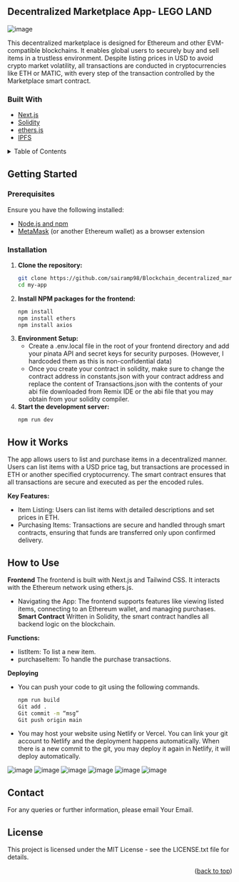 <div id="top"></div>

<!-- ABOUT THE PROJECT -->
## Decentralized Marketplace App- LEGO LAND

![image](https://github.com/sairamp98/Blockchain_decentralized_marketplace_sepoliaeth/assets/165452102/80713b88-f764-4d2b-a6f7-e64403f513a0)

This decentralized marketplace is designed for Ethereum and other EVM-compatible blockchains. It enables global users to securely buy and sell items in a trustless environment. Despite listing prices in USD to avoid crypto market volatility, all transactions are conducted in cryptocurrencies like ETH or MATIC, with every step of the transaction controlled by the Marketplace smart contract.

### Built With

* [Next.js](https://nextjs.org/)
* [Solidity](https://docs.soliditylang.org/)
* [ethers.js](https://docs.ethers.io/v5/)
* [IPFS](https://www.pinata.cloud/)

<details>
  <summary>Table of Contents</summary>
  <ol>
    <li>
      <a href="#getting-started">Getting Started</a>
      <ul>
        <li><a href="#prerequisites">Prerequisites</a></li>
        <li><a href="#installation">Installation</a></li>
      </ul>
    </li>
    <li><a href="#how-it-works">How it Works</a></li>
    <li>
      <a href="#usage">How to Use</a>
      <ul>
        <li><a href="#frontend">Frontend</a></li>
        <li><a href="#smart-contract">Smart Contract</a></li>
        <li><a href="#deployment">Deployment</a></li>
      </ul>
    </li>
    <li><a href="#contact">Contact</a></li>
    <li><a href="#license">License</a></li>
  </ol>
</details>

<!-- GETTING STARTED -->
## Getting Started

### Prerequisites

Ensure you have the following installed:
* [Node.js and npm](https://nodejs.org/en/download/)
* [MetaMask](https://metamask.io/) (or another Ethereum wallet) as a browser extension

### Installation

1. **Clone the repository:**
   ```sh
   git clone https://github.com/sairamp98/Blockchain_decentralized_marketplace_sepoliaeth
   cd my-app
2. **Install NPM packages for the frontend:**
   ```sh
   npm install
   npm install ethers
   npm install axios
3. **Environment Setup:**
   * Create a .env.local file in the root of your frontend directory and add your pinata API and secret keys for security purposes. (However, I hardcoded them as this is non-confidential data)
   * Once you create your contract in solidity, make sure to change the contract address in constants.json with your contract address and replace the content of Transactions.json with the contents of your abi file downloaded from Remix IDE or the abi file that you may obtain from your solidity compiler.
4. **Start the development server:**
   ```sh
   npm run dev
<!-- HOW IT WORKS -->
## How it Works
The app allows users to list and purchase items in a decentralized manner. Users can list items with a USD price tag, but transactions are processed in ETH or another specified cryptocurrency. The smart contract ensures that all transactions are secure and executed as per the encoded rules.

**Key Features:**
* Item Listing: Users can list items with detailed descriptions and set prices in ETH.
* Purchasing Items: Transactions are secure and handled through smart contracts, ensuring that funds are transferred only upon confirmed delivery.

<!-- USAGE EXAMPLES -->
## How to Use
**Frontend**
The frontend is built with Next.js and Tailwind CSS. It interacts with the Ethereum network using ethers.js.

* Navigating the App: The frontend supports features like viewing listed items, connecting to an Ethereum wallet, and managing purchases.
**Smart Contract**
Written in Solidity, the smart contract handles all backend logic on the blockchain.

**Functions:**
* listItem: To list a new item.
* purchaseItem: To handle the purchase transactions.

**Deploying**
* You can push your code to git using the following commands.
  ```sh
  npm run build
  Git add .
  Git commit -m “msg”
  Git push origin main
* You may host your website using Netlify or Vercel. You can link your git account to Netlify and the deployment happens automatically. When there is a new commit to the git, you may deploy it again in Netlify, it will deploy automatically.

<!--Screenshots of the Marketplace-->
![image](https://github.com/sairamp98/Blockchain_decentralized_marketplace_sepoliaeth/assets/165452102/37ddeb70-2a07-4793-9a0a-08ef992fc28a)
![image](https://github.com/sairamp98/Blockchain_decentralized_marketplace_sepoliaeth/assets/165452102/2e56084b-64ab-4b40-b0d4-2fa5eeafc2ca)
![image](https://github.com/sairamp98/Blockchain_decentralized_marketplace_sepoliaeth/assets/165452102/f7205d48-b149-4767-b1c1-eb2151f2892a)
![image](https://github.com/sairamp98/Blockchain_decentralized_marketplace_sepoliaeth/assets/165452102/b2111373-87f1-484e-823d-e2d2760f66ca)
![image](https://github.com/sairamp98/Blockchain_decentralized_marketplace_sepoliaeth/assets/165452102/e5e90b51-bda3-41e2-b532-10bca267de4d)
![image](https://github.com/sairamp98/Blockchain_decentralized_marketplace_sepoliaeth/assets/165452102/67efdcd9-8e26-4a1a-a2d4-01aa2cba4047)


<!-- CONTACT -->
## Contact
For any queries or further information, please email Your Email.

<!-- LICENSE -->
## License
This project is licensed under the MIT License - see the LICENSE.txt file for details.

<p align="right">(<a href="#top">back to top</a>)</p>

